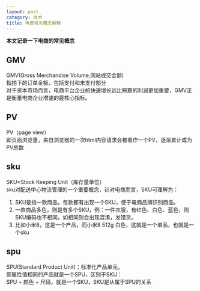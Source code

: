 ```yaml
---
layout: post
category: 技术
title: 电商常见概念解释
---
```


**本文记录一下电商的常见概念**

## GMV
GMV(Gross Merchandise Volume,网站成交金额)    
指拍下的订单金额，包括支付和未支付部分    
对于资本市场而言，电商平台企业的快速增长远比短期的利润更加重要，GMV正是衡量电商企业增速的最核心指标。  
## PV
PV（page view）  
即页面浏览量，来自浏览器的一次html内容请求会被看作一个PV，逐渐累计成为PV总数
## sku
SKU=Stock Keeping Unit（库存量单位）  
sku对配送中心物流管理的一个重要概念，针对电商而言，SKU可理解为：    
1. SKU是指一款商品，每款都有出现一个SKU，便于电商品牌识别商品。   
2. 一款商品多色，则是有多个SKU，例：一件衣服，有红色、白色、蓝色，则SKU编码也不相同，如相同则会出现混淆，发错货。  
3. 比如小米8，这是一个产品，而小米8 512g 白色，这就是一个单品，也就是一个sku  

## spu
SPU(Standard Product Unit)：标准化产品单元。  
即属性值相同的产品就是一个SPU，区别于SKU：  
SPU + 颜色 + 尺码，就是一个SKU，SKU是从属于SPU的关系